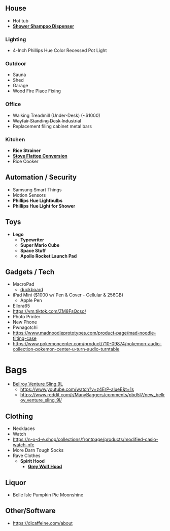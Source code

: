 ## House
- Hot tub
- **[Shower Shampoo Dispenser](https://www.amazon.com/BALMYSPACE-Dispenser-Wall-Mounted-Refillable-Conditioner/dp/B0915Y7YK6/ref=asc_df_B0915Y7YK6/?tag=hyprod-20&linkCode=df0&hvadid=507746250401&hvpos=&hvnetw=g&hvrand=14567538800986631489&hvpone=&hvptwo=&hvqmt=&hvdev=c&hvdvcmdl=&hvlocint=&hvlocphy=9008460&hvtargid=pla-1231482503269&th=1)**

### Lighting
- 4-Inch Phillips Hue Color Recessed Pot Light

### Outdoor
- Sauna
- Shed
- Garage
- Wood Fire Place Fixing


### Office
- Walking Treadmill (Under-Desk) (~$1000)
- ~~Wayfair Standing Desk Industrial~~
- Replacement filing cabinet metal bars

### Kitchen
- **Rice Strainer**
- **[Stove Flattop Conversion](https://steelmadeusa.com/)**
- Rice Cooker

## Automation / Security
- Samsung Smart Things
- Motion Sensors
- **Phillips Hue Lightbulbs**
- **Phillips Hue Light for Shower**

## Toys
- **Lego**
	- **Typewriter**
	- **Super Mario Cube**
	- **Space Stuff**
	- **Apollo Rocket Launch Pad**

## Gadgets / Tech
- MacroPad
	- [duckboard](https://doodboard.xyz/products/duckboard)
- iPad Mini ($1000 w/ Pen & Cover - Cellular & 256GB)
	- Apple Pen
- Ellora65
- https://vm.tiktok.com/ZM8FsQcso/
- Photo Printer
- New Phone
- Pwnagotchi
- https://www.madnoodleprototypes.com/product-page/mad-noodle-tilting-case
- https://www.pokemoncenter.com/product/710-09874/pokemon-audio-collection-pokemon-center-u-turn-audio-turntable

# Bags
- [Bellroy Venture Sling 9L](https://bellroy.com/products/venture-sling/baida_nylon/bronze?ranMID=43345&ranEAID=3316049&ranSiteID=8Lz8eUL1fSg-haZcQSiRhgbRLcoZq5McHw#slide-0)
	- https://www.youtube.com/watch?v=z4ErP-alueE&t=1s
	- https://www.reddit.com/r/ManyBaggers/comments/pbd5l7/new_bellroy_venture_sling_9l/


## Clothing
- Necklaces
- Watch
- https://n-o-d-e.shop/collections/frontpage/products/modified-casio-watch-nfc
- More Darn Tough Socks
- Rave Clothes
	- **Spirit Hood**
		- **[Grey Wolf Hood](https://www.spirithoods.com/products/spirithood-greywolf?variant=4723109889)**

## Liquor
- Belle Isle Pumpkin Pie Moonshine

## Other/Software
- https://dicaffeine.com/about